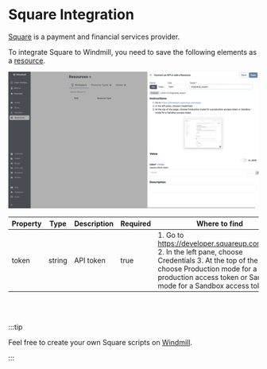 # Square Integration

[Square](https://www.squarespace.com/) is a payment and financial services provider.

To integrate Square to Windmill, you need to save the following elements as a [resource](../core_concepts/3_resources_and_types/index.mdx).

![Add Sendgrid Resource](../assets/integrations/add-square.png.webp)

| Property | Type   | Description | Required | Where to find                                                                                                                                                                                                    |
| -------- | ------ | ----------- | -------- | ---------------------------------------------------------------------------------------------------------------------------------------------------------------------------------------------------------------- |
| token    | string | API token   | true     | 1. Go to https://developer.squareup.com/apps 2. In the left pane, choose Credentials 3. At the top of the page, choose Production mode for a production access token or Sandbox mode for a Sandbox access token. |

<br/><br/>

:::tip

Feel free to create your own Square scripts on [Windmill](../getting_started/00_how_to_use_windmill/index.mdx).

:::

